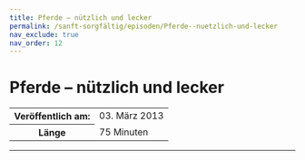```yaml
---
title: Pferde – nützlich und lecker
permalink: /sanft-sorgfältig/episoden/Pferde--nuetzlich-und-lecker
nav_exclude: true
nav_order: 12
---
```


# Pferde – nützlich und lecker
<table class="resp-table dcf-table dcf-table-responsive dcf-table-bordered dcf-table-striped dcf-w-100%">
                    <tbody>
                        <tr>
                            <th scope="row">Veröffentlich am:</th>
                            <td data-label="Veröffentlich am:">03. März 2013</td>
                        </tr>
                        <tr>
                            <th scope="row">Länge </th>
                            <td data-label="Länge ">75 Minuten</td>
                        </tr></tbody>
                </table>

***


